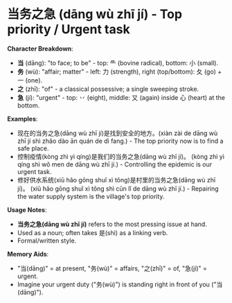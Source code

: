 # **当务之急 (dāng wù zhī jí) - Top priority / Urgent task**

**Character Breakdown**:  
- **当** (dāng): "to face; to be" - top: ⺧ (bovine radical), bottom: 小 (small).  
- **务** (wù): "affair; matter" - left: 力 (strength), right (top/bottom): 夂 (go) + 一 (one).  
- **之** (zhī): "of" - a classical possessive; a single sweeping stroke.  
- **急** (jí): "urgent" - top: 丷 (eight), middle: 又 (again) inside 心 (heart) at the bottom.

**Examples**:  
- 现在的当务之急(dāng wù zhī jí)是找到安全的地方。(xiàn zài de dāng wù zhī jí shì zhǎo dào ān quán de dì fang.) - The top priority now is to find a safe place.  
- 控制疫情(kòng zhì yì qíng)是我们的当务之急(dāng wù zhī jí)。 (kòng zhì yì qíng shì wǒ men de dāng wù zhī jí.) - Controlling the epidemic is our urgent task.  
- 修好供水系统(xiū hǎo gōng shuǐ xì tǒng)是村里的当务之急(dāng wù zhī jí)。 (xiū hǎo gōng shuǐ xì tǒng shì cūn lǐ de dāng wù zhī jí.) - Repairing the water supply system is the village's top priority.

**Usage Notes**:  
- **当务之急(dāng wù zhī jí)** refers to the most pressing issue at hand.  
- Used as a noun; often takes 是(shì) as a linking verb.  
- Formal/written style.

**Memory Aids**:  
- "当(dāng)" = at present, "务(wù)" = affairs, "之(zhī)" = of, "急(jí)" = urgent.  
- Imagine your urgent duty ("务(wù)") is standing right in front of you ("当(dāng)").